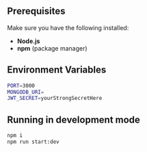 ## Prerequisites

Make sure you have the following installed:

- **Node.js**
- **npm** (package manager)

## Environment Variables
```bash
PORT=3000
MONGODB_URI=
JWT_SECRET=yourStrongSecretHere
```

## Running in development mode
```bash
npm i
npm run start:dev
```